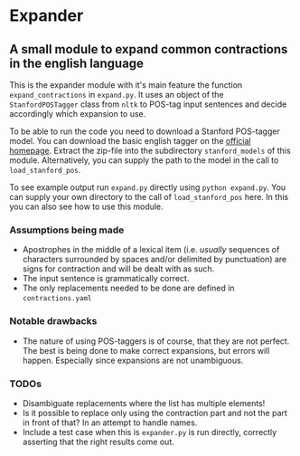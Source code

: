 # Expander
## A small module to expand common contractions in the english language

This is the expander module with it's main feature the function
`expand_contractions` in `expand.py`. It uses an object of the
`StanfordPOSTagger` class from `nltk` to POS-tag input sentences and
decide accordingly which expansion to use.

To be able to run the code you need to download a Stanford POS-tagger
model. You can download the basic english tagger on the [official
homepage](https://nlp.stanford.edu/software/tagger.shtml "Stanford POS
                Tag official website"). 
Extract the zip-file into the subdirectory `stanford_models` of this module.
Alternatively, you can supply the path to the model in the call to
`load_stanford_pos`.

To see example output run `expand.py` directly using `python expand.py`.
You can supply your own directory to the call of `load_stanford_pos`
here. In this you can also see how to use this module.

### Assumptions being made

- Apostrophes in the middle of a lexical item (i.e. *usually*
  sequences of characters surrounded by spaces and/or delimited 
  by punctuation) are signs for contraction and will be dealt
  with as such. 
- The input sentence is grammatically correct.
- The only replacements needed to be done are defined in
  `contractions.yaml`
  
### Notable drawbacks

- The nature of using POS-taggers is of course, that they are
  not perfect. The best is being done to make correct
  expansions, but errors will happen. Especially since
  expansions are not unambiguous.

### TODOs

- Disambiguate replacements where the list has multiple elements!
- Is it possible to replace only using the contraction part and not
  the part in front of that? In an attempt to handle names.
- Include a test case when this is `expander.py` is run directly, 
  correctly asserting that the right results come out.
